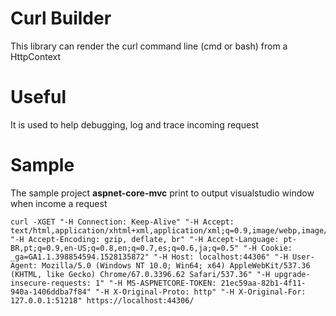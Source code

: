 # Curl Builder

This library can render the curl command line (cmd or bash) from a HttpContext

# Useful
It is used to help debugging, log and trace incoming request

# Sample
The sample project **aspnet-core-mvc** print to output visualstudio window when income a request
```
curl -XGET "-H Connection: Keep-Alive" "-H Accept: text/html,application/xhtml+xml,application/xml;q=0.9,image/webp,image/apng,*/*;q=0.8" "-H Accept-Encoding: gzip, deflate, br" "-H Accept-Language: pt-BR,pt;q=0.9,en-US;q=0.8,en;q=0.7,es;q=0.6,ja;q=0.5" "-H Cookie: _ga=GA1.1.398854594.1528135872" "-H Host: localhost:44306" "-H User-Agent: Mozilla/5.0 (Windows NT 10.0; Win64; x64) AppleWebKit/537.36 (KHTML, like Gecko) Chrome/67.0.3396.62 Safari/537.36" "-H upgrade-insecure-requests: 1" "-H MS-ASPNETCORE-TOKEN: 21ec59aa-82b1-4f11-940a-1406ddba7f84" "-H X-Original-Proto: http" "-H X-Original-For: 127.0.0.1:51218" https://localhost:44306/
```

